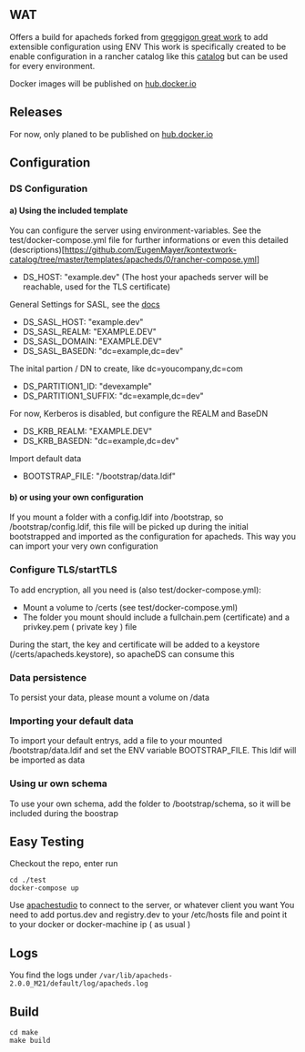 ## WAT

Offers a build for apacheds forked from [greggigon great work](https://github.com/greggigon/apacheds) to add extensible configuration using ENV
This work is specifically created to be enable configuration in a rancher catalog like this [catalog](https://github.com/EugenMayer/kontextwork-catalog/tree/master/templates/apacheds)
but can be used for every environment.


Docker images will be published on [hub.docker.io](https://hub.docker.com/r/eugenmayer/apacheds/)

## Releases

For now, only planed to be published on [hub.docker.io](https://hub.docker.com/r/eugenmayer/apacheds/)

## Configuration

### DS Configuration
#### a) Using the included template
You can configure the server using environment-variables. See the test/docker-compose.yml file for further informations or even this detailed (descriptions)[https://github.com/EugenMayer/kontextwork-catalog/tree/master/templates/apacheds/0/rancher-compose.yml]

+ DS_HOST: "example.dev" (The host your apacheds server will be reachable, used for the TLS certificate)

General Settings for SASL, see the [docs](http://directory.apache.org/apacheds/advanced-ug/4.1.2-sasl-authn.html)
+ DS_SASL_HOST: "example.dev"
+ DS_SASL_REALM: "EXAMPLE.DEV"
+ DS_SASL_DOMAIN: "EXAMPLE.DEV"
+ DS_SASL_BASEDN: "dc=example,dc=dev"

The inital partion / DN to create, like dc=youcompany,dc=com
+ DS_PARTITION1_ID: "devexample"
+ DS_PARTITION1_SUFFIX: "dc=example,dc=dev"

For now, Kerberos is disabled, but configure the REALM and BaseDN
+ DS_KRB_REALM: "EXAMPLE.DEV"
+ DS_KRB_BASEDN: "dc=example,dc=dev"

Import default data
+ BOOTSTRAP_FILE: "/bootstrap/data.ldif" 

#### b) or using your own configuration
If you mount a folder with a config.ldif into /bootstrap, so /bootstrap/config.ldif, this file will be picked up
during the initial bootstrapped and imported as the configuration for apacheds. This way you can import your very own configuration

### Configure TLS/startTLS

To add encryption, all you need is (also test/docker-compose.yml):

+ Mount a volume to /certs (see test/docker-compose.yml)
+ The folder you mount should include a fullchain.pem (certificate) and a privkey.pem ( private key ) file

During the start, the key and certificate will be added to a keystore (/certs/apacheds.keystore), so apacheDS can consume this

### Data persistence
To persist your data, please mount a volume on /data

### Importing your default data
To import your default entrys, add a file to your mounted /bootstrap/data.ldif and set the ENV variable BOOTSTRAP_FILE.
This ldif will be imported as data

### Using ur own schema
To use your own schema, add the folder to /bootstrap/schema, so it will be included during the boostrap

## Easy Testing

Checkout the repo, enter run

```
cd ./test
docker-compose up
```

Use [apachestudio](http://directory.apache.org/studio/downloads.html) to connect to the server, or whatever client you want
You need to add portus.dev and registry.dev to your /etc/hosts file and point it to your docker or docker-machine ip ( as usual )

## Logs

You find the logs under ```/var/lib/apacheds-2.0.0_M21/default/log/apacheds.log```
## Build

```
cd make
make build
```